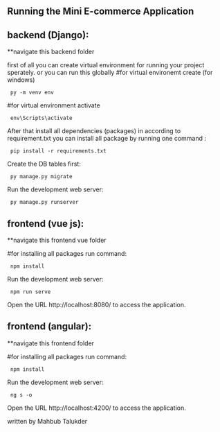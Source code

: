 ## Running the Mini E-commerce Application 

## backend (Django):

**navigate this backend folder

first of all you can create virtual environment for running your project sperately. or you can run this globally
 #for virtual environemt create (for windows)
 
<code> py -m venv env </code>
 
 #for virtual environment activate
 
<code> env\Scripts\activate </code>

After that
install all dependencies (packages) in according to requirement.txt
you can install all package by running one command :

<code> pip install -r requirements.txt </code>

Create the DB tables first:

<code> py manage.py migrate </code>

Run the development web server:

<code> py manage.py runserver </code>

## frontend (vue js):

**navigate this frontend vue folder

#for installing all packages run command:

 <code> npm install </code>

Run the development web server:

<code> npm run serve </code>

Open the URL http://localhost:8080/ to access the application.


## frontend (angular):

**navigate this frontend folder

#for installing all packages run command:

<code> npm install </code>

Run the development web server:

<code> ng s -o  </code>

Open the URL http://localhost:4200/ to access the application.

written by Mahbub Talukder


